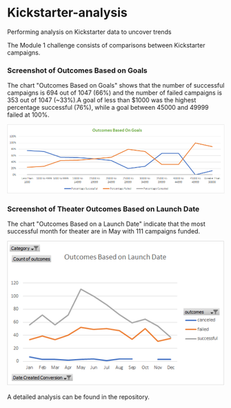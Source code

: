 # Kickstarter-analysis
Performing analysis on Kickstarter data to uncover trends

The Module 1 challenge consists of comparisons between Kickstarter campaigns.

### Screenshot of Outcomes Based on Goals

The chart "Outcomes Based on Goals" shows that the number of successful campaigns is 694 out of 1047 (66%) and the number of failed campaigns is 353 out of 1047 (~33%).A goal of less than $1000 was the highest percentage successful (76%), while a goal between 45000 and 49999 failed at 100%.

![Outcomes Based on Goals](https://github.com/Samira786/Kickstarter-analysis/blob/master/OutcomesGoals.png)

### Screenshot of Theater Outcomes Based on Launch Date

The chart "Outcomes Based on a Launch Date" indicate that the most successful month for theater are in May with 111 campaigns funded.

![Outcomes Based on Launch Date](https://github.com/Samira786/Kickstarter-analysis/blob/master/OutcomesLaunch.png)
                
A detailed analysis can be found in the repository.
